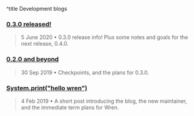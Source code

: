 ^title Development blogs

[<h3>0.3.0 released!</h3>](2-0.3.0-released.html)
> <date>5 June 2020</date> • 0.3.0 release info! Plus some notes and goals for the next release, 0.4.0.

[<h3>0.2.0 and beyond</h3>](1-0.2.0-and-beyond.html)
> <date>30 Sep 2019</date> • Checkpoints, and the plans for 0.3.0.

[<h3>System.print("hello wren")</h3>](0-hello-wren.html)
> <date>4 Feb 2019</date> • A short post introducing the blog, the new maintainer, and the immediate term plans for Wren.


